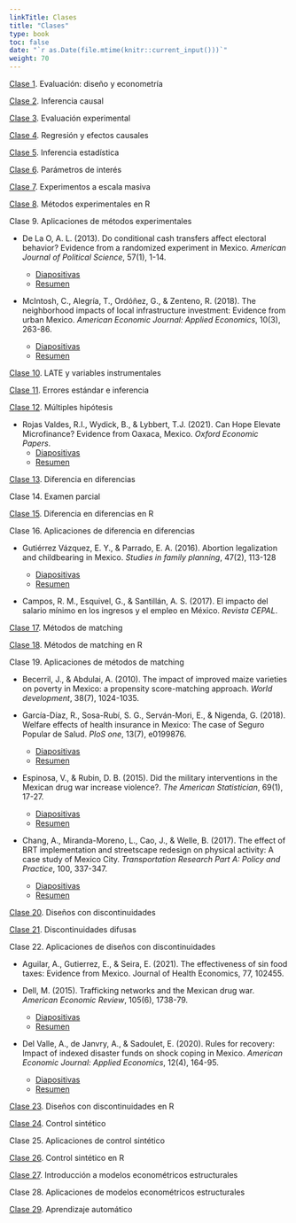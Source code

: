 ```yaml
---
linkTitle: Clases
title: "Clases"
type: book
toc: false
date: "`r as.Date(file.mtime(knitr::current_input()))`"
weight: 70
---
```


[Clase 1](https://curso-eps.netlify.app/clases/clase_1.html#1). Evaluación: diseño y econometría

[Clase 2](https://curso-eps.netlify.app/clases/clase_2.html#1). Inferencia causal

[Clase 3](https://curso-eps.netlify.app/clases/clase_3.html#1). Evaluación experimental

[Clase 4](https://curso-eps.netlify.app/clases/clase_4.html#1). Regresión y efectos causales

[Clase 5](https://curso-eps.netlify.app/clases/clase_5.html#1). Inferencia estadística

[Clase 6](https://curso-eps.netlify.app/clases/clase_6.html#1). Parámetros de interés

[Clase 7](https://curso-eps.netlify.app/clases/clase_7.html#1). Experimentos a escala masiva

[Clase 8](https://curso-eps.netlify.app/clases/clase_8.html#1). Métodos experimentales en R

Clase 9. Aplicaciones de métodos experimentales

  - De La O, A. L. (2013). Do conditional cash transfers affect electoral behavior? Evidence from a randomized experiment in Mexico. *American Journal of Political Science*, 57(1), 1-14.
    - [Diapositivas](/uploads/De_la_O_diapositvas.pdf)
    - [Resumen](/uploads/De_la_O_resumen.pdf)
    
  - McIntosh, C., Alegría, T., Ordóñez, G., & Zenteno, R. (2018). The neighborhood impacts of local infrastructure investment: Evidence from urban Mexico. *American Economic Journal: Applied Economics*, 10(3), 263-86.
    - [Diapositivas](/uploads/McIntosh_et_al_diapositivas.pdf)
    - [Resumen](/uploads/McIntosh_et_al_resumen.pdf)

[Clase 10](https://curso-eps.netlify.app/clases/clase_10.html#1). LATE y variables instrumentales

[Clase 11](https://curso-eps.netlify.app/clases/clase_11.html#1). Errores estándar e inferencia

[Clase 12](https://curso-eps.netlify.app/clases/clase_12.html#1). Múltiples hipótesis

  - Rojas Valdes, R.I., Wydick, B., & Lybbert, T.J. (2021). Can Hope Elevate Microfinance? Evidence from Oaxaca, Mexico. *Oxford Economic Papers*.
    - [Diapositivas](/uploads/Rojas_et_al_diapositivas.pdf)
    - [Resumen](/uploads/Rojas_et_al_resumen.jpg)

[Clase 13](https://curso-eps.netlify.app/clases/clase_13.html#1). Diferencia en diferencias

Clase 14. Examen parcial

[Clase 15](https://curso-eps.netlify.app/clases/clase_15.html#1). Diferencia en diferencias en R

Clase 16. Aplicaciones de diferencia en diferencias

  - Gutiérrez Vázquez, E. Y., & Parrado, E. A. (2016). Abortion legalization and childbearing in Mexico. *Studies in family planning*, 47(2), 113-128
    - [Diapositivas](/uploads/Guitierrez_Parrado_diapositivas.pdf)
    - [Resumen](/uploads/Guitierrez_Parrado_resumen.pdf)
    
  - Campos, R. M., Esquivel, G., & Santillán, A. S. (2017). El impacto del salario mínimo en los ingresos y el empleo en México. *Revista CEPAL*.

[Clase 17](https://curso-eps.netlify.app/clases/clase_17.html#1). Métodos de matching

[Clase 18](https://curso-eps.netlify.app/clases/clase_18.html#1). Métodos de matching en R

Clase 19. Aplicaciones de métodos de matching

  - Becerril, J., & Abdulai, A. (2010). The impact of improved maize varieties on poverty in Mexico: a propensity score-matching approach. *World development*, 38(7), 1024-1035.

  - García-Díaz, R., Sosa-Rubí, S. G., Serván-Mori, E., & Nigenda, G. (2018). Welfare effects of health insurance in Mexico: The case of Seguro Popular de Salud. *PloS one*, 13(7), e0199876.
    - [Diapositivas](/uploads/GarciaDiaz_et_al_diapositivas.pptx)
    - [Resumen](/uploads/GarciaDiaz_et_al_resumen.pdf)
    
  - Espinosa, V., & Rubin, D. B. (2015). Did the military interventions in the Mexican drug war increase violence?. *The American Statistician*, 69(1), 17-27.
    - [Diapositivas](/uploads/Espinosa_Rubin_diapositivas.pdf)
    - [Resumen](/uploads/Espinosa_Rubin_resumen.pdf)

  - Chang, A., Miranda-Moreno, L., Cao, J., & Welle, B. (2017). The effect of BRT implementation and streetscape redesign on physical activity: A case study of Mexico City. *Transportation Research Part A: Policy and Practice*, 100, 337-347.
    - [Diapositivas](/uploads/Chang_et_al_diapositivas.pdf)
    - [Resumen](/uploads/Chang_et_al_resumen.pdf)
  
[Clase 20](https://curso-eps.netlify.app/clases/clase_20.html#1). Diseños con discontinuidades

[Clase 21](https://curso-eps.netlify.app/clases/clase_21.html#1). Discontinuidades difusas

Clase 22. Aplicaciones de diseños con discontinuidades

  - Aguilar, A., Gutierrez, E., & Seira, E. (2021). The effectiveness of sin food taxes: Evidence from Mexico. Journal of Health Economics, 77, 102455.

  - Dell, M. (2015). Trafficking networks and the Mexican drug war. *American Economic Review*, 105(6), 1738-79.
    - [Diapositivas](/uploads/Dell_diapositivas.pptx)
    - [Resumen](/uploads/Dell_resumen.pdf)
  
  - Del Valle, A., de Janvry, A., & Sadoulet, E. (2020). Rules for recovery: Impact of indexed disaster funds on shock coping in Mexico. *American Economic Journal: Applied Economics*, 12(4), 164-95.
    - [Diapositivas](/uploads/DelValle_et_al_diapositivas.pdf)
    - [Resumen](/uploads/DelValle_et_al_resumen.pdf)
    

[Clase 23](https://curso-eps.netlify.app/clases/clase_23.html#1). Diseños con discontinuidades en R

[Clase 24](https://curso-eps.netlify.app/clases/clase_24.html#1). Control sintético

Clase 25. Aplicaciones de control sintético

[Clase 26](https://curso-eps.netlify.app/clases/clase_26.html#1). Control sintético en R

[Clase 27](https://curso-eps.netlify.app/clases/clase_27.html#1). Introducción a modelos econométricos estructurales

Clase 28. Aplicaciones de modelos econométricos estructurales

[Clase 29](https://curso-eps.netlify.app/clases/clase_29.html#1). Aprendizaje automático
